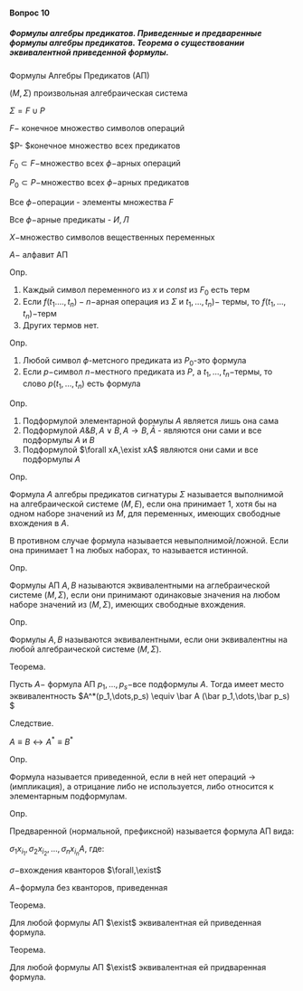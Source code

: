 #### Вопрос 10

##### Формулы алгебры предикатов. Приведенные и предваренные формулы алгебры  предикатов. Теорема о существовании эквивалентной приведенной формулы.

Формулы Алгебры Предикатов (АП)

$(M,\Sigma)$ произвольная алгебраическая система

$\Sigma = F \cup P$

$F-$ конечное множество символов операций

$P- $конечное множество всех предикатов

$F_0 \subset F-$множество всех  $\phi-$арных операций 

$P_0 \subset P-$множество всех $\phi-$арных предикатов

Все $\phi-$операции - элементы множества $F$

Все $\phi-$арные предикаты - $И, Л$

$X-$множество символов вещественных переменных

$A-$ алфавит АП



Опр. 

1) Каждый символ переменного из $x$ и $const$ из $F_0$ есть терм
2) Если $f(t_1.\dots,t_n)- n-$арная операция из $\Sigma$ и $t_1,\dots,t_n)-$ термы, то $f(t_1,\dots,t_n)-$терм
3) Других термов нет.

Опр. 

1) Любой символ $\phi$-метсного предиката из $P_0$-это формула
2) Если $p-$символ $n-$местного предиката из $P$, а $t_1,\dots,t_n-$термы, то слово $p(t_1,\dots,t_n)$ есть формула

Опр. 

1) Подформулой элементарной формулы $A$ является лишь она сама
2) Подформулой $A \& B,A\vee B,A\rightarrow B, \bar A$ - являются они сами и все подформулы $A$ и $B$ 
3) Подформулой $\forall xA,\exist xA$ являются они сами и все подформулы $A$

Опр.

Формула $A$ алгебры предикатов сигнатуры $\Sigma$ называется выполнимой на алгебраической системе $(M,E)$, если она принимает 1, хотя бы на одном наборе значений из $M$, для переменных, имеющих свободные вхождения в $A$.

В противном случае формула называется невыполнимой/ложной. Если она принимает 1 на любых наборах, то называется истинной.

Опр.

Формулы АП $A, B$ называются эквивалентными на аглебраической системе  $(M, \Sigma)$, если они принимают одинаковые значения на любом наборе значений из $(M,\Sigma)$, имеющих свободные вхождения.

Опр. 

Формулы $A, B$ называются эквивалентными, если они эквивалентны на любой алгебраической системе $(M, \Sigma)$.

Теорема.

Пусть $A-$ формула АП $p_1,\dots,p_s-$все подформулы $A$. Тогда имеет место эквивалентность $A^*(p_1,\dots,p_s) \equiv \bar A (\bar p_1,\dots,\bar p_s) $

Следствие.

$A \equiv B \leftrightarrow A^* \equiv B^*$

Опр.

Формула называется приведенной, если в ней нет операций $\rightarrow$ (импликация), а отрицание либо не используется, либо относится к элементарным подформулам.

Опр.

Предваренной (нормальной, префиксной) называется формула АП вида:

$\sigma_1x_{i_1},\sigma_2x_{i_2},\dots,\sigma_nx_{i_n}A,$ где:

$\sigma-$вхождения кванторов $\forall,\exist$ 

$A-$формула без кванторов, приведенная

Теорема.

Для любой формулы АП $\exist$ эквивалентная ей приведенная формула.

Теорема. 

Для любой формулы АП $\exist$ эквивалентная ей придваренная формула.
